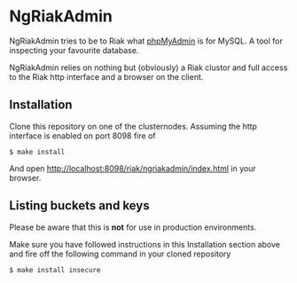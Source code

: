 NgRiakAdmin
===

NgRiakAdmin tries to be to Riak what [phpMyAdmin](http://phpmyadmin.net) is for MySQL. A tool for inspecting your favourite database.

NgRiakAdmin relies on nothing but (obviously) a Riak clustor and full access to the Riak http interface and a browser on the client.

Installation
---
Clone this repository on one of the clusternodes. Assuming the http interface is enabled on port 8098 fire of

```
$ make install
```

And open [http://localhost:8098/riak/ngriakadmin/index.html](http://localhost:8098/riak/ngriakadmin/index.html) in your browser.

Listing buckets and keys
---
Please be aware that this is **not** for use in production environments.

Make sure you have followed instructions in this Installation section above and fire off the following command in your cloned repository

```
$ make install insecure
```
